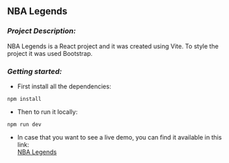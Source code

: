 ## **NBA Legends**

### *Project Description:*
NBA Legends is a React project and it was created using Vite. To style the project it was used Bootstrap.

### *Getting started:* 
  - First install all the dependencies:
  ```
  npm install
  ```
  - Then to run it locally:
  ```
  npm run dev
  ```
  - In case that you want to see a live demo, you can find it available in this link:  
    [NBA Legends](https://nba-legends-bay.vercel.app)
